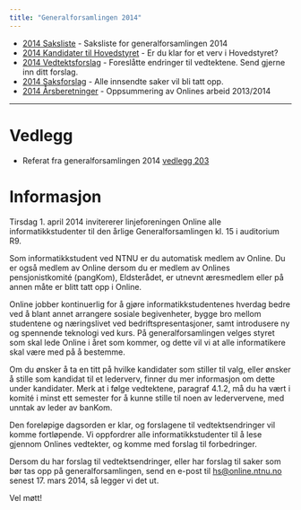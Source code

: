 ```yaml
---
title: "Generalforsamlingen 2014"
---
```


* [2014 Saksliste](/generalforsamlingen/2014/saksliste) - Saksliste for generalforsamlingen 2014
* [2014 Kandidater til Hovedstyret](/generalforsamlingen/2014/valg) - Er du klar for et verv i Hovedstyret?
* [2014 Vedtektsforslag](/generalforsamlingen/2014/vedtekstforslag) - Foreslåtte endringer til vedtektene. Send gjerne inn ditt forslag.
* [2014 Saksforslag](/generalforsamlingen/2014/saksforslag) - Alle innsendte saker vil bli tatt opp.
* [2014 Årsberetninger](/generalforsamlingen/2014/aarsberetninger) - Oppsummering av Onlines arbeid 2013/2014

---

# Vedlegg
*  Referat fra generalforsamlingen 2014 [vedlegg 203](/public/attachments/203-genfors2014.pdf)

# Informasjon

Tirsdag 1. april 2014 invitererer linjeforeningen Online alle informatikkstudenter til den årlige Generalforsamlingen kl. 15 i auditorium R9.

Som informatikkstudent ved NTNU er du automatisk medlem av Online. Du er også medlem av Online dersom du er medlem av Onlines pensjonistkomité (pangKom), Eldsterådet, er utnevnt æresmedlem eller på annen måte er blitt tatt opp i Online. 

Online jobber kontinuerlig for å gjøre informatikkstudentenes hverdag bedre ved å blant annet arrangere sosiale begivenheter, bygge bro mellom studentene og næringslivet ved bedriftspresentasjoner, samt introdusere ny og spennende teknologi ved kurs. På generalforsamlingen velges styret som skal lede Online i året som kommer, og dette vil vi at alle informatikere skal være med på å bestemme.

Om du ønsker å ta en titt på hvilke kandidater som stiller til valg, eller ønsker å stille som kandidat til et lederverv, finner du mer informasjon om dette under kandidater. Merk at i følge vedtektene, paragraf 4.1.2, må du ha vært i komité i minst ett semester for å kunne stille til noen av ledervervene, med unntak av leder av banKom.

Den foreløpige dagsorden er klar, og forslagene til vedtektsendringer vil komme fortløpende. Vi oppfordrer alle informatikkstudenter til å lese gjennom Onlines vedtekter, og komme med forslag til forbedringer.

Dersom du har forslag til vedtektsendringer, eller har forslag til saker som bør tas opp på generalforsamlingen, send en e-post til hs@online.ntnu.no senest 17. mars 2014, så legger vi det ut. 

Vel møtt!
